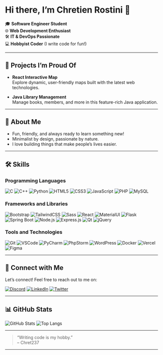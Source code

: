 # Hi there, I’m Chretien Rostini 👋

🎓 **Software Engineer Student**  
🌐 **Web Development Enthusiast**  
🛠️ **IT & DevOps Passionate**  
💻 **Hobbyist Coder** (I write code for fun!)

---

## 🚀 Projects I’m Proud Of

- **React Interactive Map**  
  Explore dynamic, user-friendly maps built with the latest web technologies.

- **Java Library Management**  
  Manage books, members, and more in this feature-rich Java application.

---

## 🌱 About Me

- Fun, friendly, and always ready to learn something new!
- Minimalist by design, passionate by nature.
- I love building things that make people’s lives easier.

---

## 🛠️ Skills

### Programming Languages
![C](https://img.shields.io/badge/C-00599C?logo=c&logoColor=white&style=flat)
![C++](https://img.shields.io/badge/C++-00599C?logo=c%2B%2B&logoColor=white&style=flat)
![Python](https://img.shields.io/badge/Python-3776AB?logo=python&logoColor=white&style=flat)
![HTML5](https://img.shields.io/badge/HTML5-E34F26?logo=html5&logoColor=white&style=flat)
![CSS3](https://img.shields.io/badge/CSS3-1572B6?logo=css3&logoColor=white&style=flat)
![JavaScript](https://img.shields.io/badge/JavaScript-F7DF1E?logo=javascript&logoColor=black&style=flat)
![PHP](https://img.shields.io/badge/PHP-777BB4?logo=php&logoColor=white&style=flat)
![MySQL](https://img.shields.io/badge/MySQL-4479A1?logo=mysql&logoColor=white&style=flat)

### Frameworks and Libraries
![Bootstrap](https://img.shields.io/badge/Bootstrap-7952B3?logo=bootstrap&logoColor=white&style=flat)
![TailwindCSS](https://img.shields.io/badge/Tailwind%20CSS-06B6D4?logo=tailwindcss&logoColor=white&style=flat)
![Sass](https://img.shields.io/badge/Sass-CC6699?logo=sass&logoColor=white&style=flat)
![React](https://img.shields.io/badge/React-61DAFB?logo=react&logoColor=black&style=flat)
![MaterialUI](https://img.shields.io/badge/MUI-007FFF?logo=mui&logoColor=white&style=flat)
![Flask](https://img.shields.io/badge/Flask-000000?logo=flask&logoColor=white&style=flat)
![Spring Boot](https://img.shields.io/badge/Spring%20Boot-6DB33F?logo=springboot&logoColor=white&style=flat)
![Node.js](https://img.shields.io/badge/Node.js-339933?logo=node.js&logoColor=white&style=flat)
![Express.js](https://img.shields.io/badge/Express.js-000000?logo=express&logoColor=white&style=flat)
![Qt](https://img.shields.io/badge/Qt-41CD52?logo=qt&logoColor=white&style=flat)
![jQuery](https://img.shields.io/badge/jQuery-0769AD?logo=jquery&logoColor=white&style=flat)

### Tools and Technologies
![Git](https://img.shields.io/badge/Git-F05032?logo=git&logoColor=white&style=flat)
![VSCode](https://img.shields.io/badge/VS%20Code-007ACC?logo=visualstudiocode&logoColor=white&style=flat)
![PyCharm](https://img.shields.io/badge/PyCharm-000000?logo=pycharm&logoColor=white&style=flat)
![PhpStorm](https://img.shields.io/badge/PhpStorm-000000?logo=phpstorm&logoColor=white&style=flat)
![WordPress](https://img.shields.io/badge/WordPress-21759B?logo=wordpress&logoColor=white&style=flat)
![Docker](https://img.shields.io/badge/Docker-2496ED?logo=docker&logoColor=white&style=flat)
![Vercel](https://img.shields.io/badge/Vercel-000000?logo=vercel&logoColor=white&style=flat)
![Figma](https://img.shields.io/badge/Figma-F24E1E?logo=figma&logoColor=white&style=flat)

---

## 🤝 Connect with Me

Let’s connect! Feel free to reach out to me on:

[![Discord](https://img.shields.io/badge/Discord-5865F2?logo=discord&logoColor=white&style=flat)](https://discord.com/) <!-- Add your Discord link if you like -->
[![LinkedIn](https://img.shields.io/badge/LinkedIn-Chretien%20Rostini-blue?logo=linkedin&logoColor=white&style=flat)](https://www.linkedin.com/in/chretien-rostini-b68732258)
[![Twitter](https://img.shields.io/badge/Twitter-1DA1F2?logo=twitter&logoColor=white&style=flat)](https://twitter.com/) <!-- Add your Twitter link if you like -->

---

## 📊 GitHub Stats

![GitHub Stats](https://github-readme-stats.vercel.app/api?username=Chret237&show_icons=true&theme=radical)
![Top Langs](https://github-readme-stats.vercel.app/api/top-langs/?username=Chret237&layout=compact&theme=radical)

---

> “Writing code is my hobby.”  
> – Chret237

---

<!-- Reference: ![image1](image1) -->

